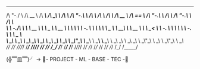  __    __     ______     ______     __  __     __     __   __     ______        __         ______     ______     ______     __   __     __     __   __     ______       
/\ "-./  \   /\  __ \   /\  ___\   /\ \_\ \   /\ \   /\ "-.\ \   /\  ___\      /\ \       /\  ___\   /\  __ \   /\  == \   /\ "-.\ \   /\ \   /\ "-.\ \   /\  ___\      
\ \ \-./\ \  \ \  __ \  \ \ \____  \ \  __ \  \ \ \  \ \ \-.  \  \ \  __\      \ \ \____  \ \  __\   \ \  __ \  \ \  __<   \ \ \-.  \  \ \ \  \ \ \-.  \  \ \ \__ \     
 \ \_\ \ \_\  \ \_\ \_\  \ \_____\  \ \_\ \_\  \ \_\  \ \_\\"\_\  \ \_____\     \ \_____\  \ \_____\  \ \_\ \_\  \ \_\ \_\  \ \_\\"\_\  \ \_\  \ \_\\"\_\  \ \_____\    
  \/_/  \/_/   \/_/\/_/   \/_____/   \/_/\/_/   \/_/   \/_/ \/_/   \/_____/      \/_____/   \/_____/   \/_/\/_/   \/_/ /_/   \/_/ \/_/   \/_/   \/_/ \/_/   \/_____/    
                                                                                                                                                                         
                                                                                                                                                                        
(╬▔皿▔)╯    →  🥤- PROJECT - ML - BASE - TEC -🥤
